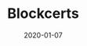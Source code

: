 ---
date: 2020-01-07
title: Blockcerts
name: Blockcerts
layout: standards
headings: ["Learning Machine","Blockcerts","Open Badges","Literature","Adoption","Technology","Development; Issuing","Development; Demo","Development; Verifiable Credentials","Development; Validation","Development; Verification","Development; Apps"]
description: "Open Standard for Blockchain Certificates"
excerpt: >
  Blockcerts is an open standard for building apps that issue and verify blockchain-based official records. These may include certificates for civic records, academic credentials, professional licenses, workforce development, and more.
  Blockcerts consists of open-source libraries, tools, and mobile apps enabling a decentralized, standards-based, recipient-centric ecosystem, enabling trustless verification through blockchain technologies.
header:
  image: /images/blockcerts-header.webp
permalink: /web-standards/blockcerts/
redirect_from: 
  - /blockchain/bitcoin/blockcerts/
  - /specs-standards/blockcerts/
categories: ["Related Standards"]
tags: ["Bitcoin","Learning Machine","BTCR","Verifiable Credentials","JSON-LD","Ethereum","Blockcerts","RWoT","DHS","DID"]
last_modified_at:  2023-06-02
---